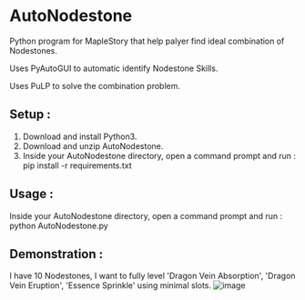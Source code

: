 # AutoNodestone
Python program for MapleStory that help palyer find ideal combination of Nodestones.

Uses PyAutoGUI to automatic identify Nodestone Skills.  

Uses PuLP to solve the combination problem.

## Setup :
1. Download and install Python3.
2. Download and unzip AutoNodestone.
3. Inside your AutoNodestone directory, open a command prompt and run : pip install -r requirements.txt

## Usage :
Inside your AutoNodestone directory, open a command prompt and run : python AutoNodestone.py

## Demonstration :
I have 10 Nodestones, 
I want to fully level 'Dragon Vein Absorption', 'Dragon Vein Eruption', 'Essence Sprinkle' using minimal slots.
![image](https://github.com/gene5487/AutoNodestone/blob/master/demonstration.gif)
